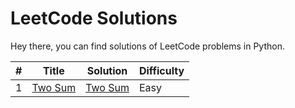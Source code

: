 # LeetCode Solutions

Hey there, you can find solutions of LeetCode problems in Python.


| # | Title | Solution | Difficulty |
|---| ----- | -------- | ---------- |
|1|[Two Sum](https://leetcode.com/problems/two-sum/) | [Two Sum](./TwoSum/two_sum.py) |Easy|
